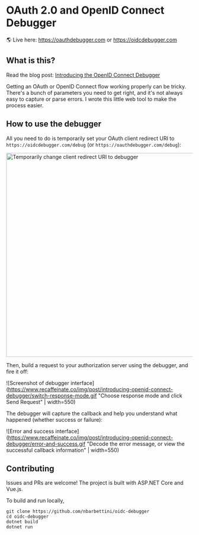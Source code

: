 # OAuth 2.0 and OpenID Connect Debugger

:earth_americas: Live here: https://oauthdebugger.com or https://oidcdebugger.com

## What is this?

Read the blog post: [Introducing the OpenID Connect Debugger](https://www.recaffeinate.co/post/introducing-openid-connect-debugger/)

Getting an OAuth or OpenID Connect flow working properly can be tricky. There's a bunch of parameters you need to get right, and it's not always easy to capture or parse errors. I wrote this little web tool to make the process easier.

## How to use the debugger

All you need to do is temporarily set your OAuth client redirect URI to `https://oidcdebugger.com/debug` (or `https://oauthdebugger.com/debug`):

<img src="https://www.recaffeinate.co/img/post/introducing-openid-connect-debugger/temp-redirect-uri.png" alt="Temporarily change client redirect URI to debugger" title="Screenshot of Google developer console" width="550px" align="center">

Then, build a request to your authorization server using the debugger, and fire it off:

![Screenshot of debugger interface](https://www.recaffeinate.co/img/post/introducing-openid-connect-debugger/switch-response-mode.gif "Choose response mode and click Send Request" | width=550)

The debugger will capture the callback and help you understand what happened (whether success or failure):

![Error and success interface](https://www.recaffeinate.co/img/post/introducing-openid-connect-debugger/error-and-success.gif "Decode the error message, or view the successful callback information" | width=550)

## Contributing

Issues and PRs are welcome! The project is built with ASP.NET Core and Vue.js.

To build and run locally,

```
git clone https://github.com/nbarbettini/oidc-debugger
cd oidc-debugger
dotnet build
dotnet run
```
